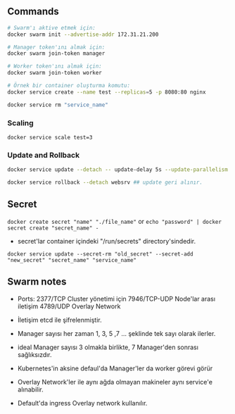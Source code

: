 ## Commands

```bash
# Swarm'ı aktive etmek için:
docker swarm init --advertise-addr 172.31.21.200 

# Manager token'ını almak için:
docker swarm join-token manager 

# Worker token'ını almak için:
docker swarm join-token worker

# Örnek bir container oluşturma komutu:
docker service create --name test --replicas=5 -p 8080:80 nginx

docker service rm "service_name"

```
### Scaling

``docker service scale test=3``

### Update and Rollback

```bash
docker service update --detach -- update-delay 5s --update-parallelism 2 --image ozgurozturknet/web:v2 websrv # update edilir.

docker service rollback --detach websrv ## update geri alınır.
```

## Secret
``docker create secret "name" "./file_name"``
or
``echo "password" | docker secret create "secret_name" - ``

- secret'lar container içindeki "/run/secrets" directory'sindedir.

``docker service update --secret-rm "old_secret" --secret-add "new_secret" "secret_name" "service_name"``

## Swarm notes
- Ports:
    2377/TCP        Cluster yönetimi için
    7946/TCP-UDP    Node'lar arası iletişim
    4789/UDP        Overlay Network

- İletişim etcd ile şifrelenmiştir.
- Manager sayısı her zaman 1, 3, 5 ,7 ... şeklinde tek sayı olarak ilerler.
- ideal Manager sayısı 3 olmakla birlikte, 7 Manager'den sonrası sağlıksızdır.
- Kubernetes'in aksine defaul'da Manager'ler da worker görevi görür
- Overlay Network'ler ile aynı ağda olmayan makineler aynı service'e alınabilir. 
- Default'da ingress Overlay network kullanılır.
